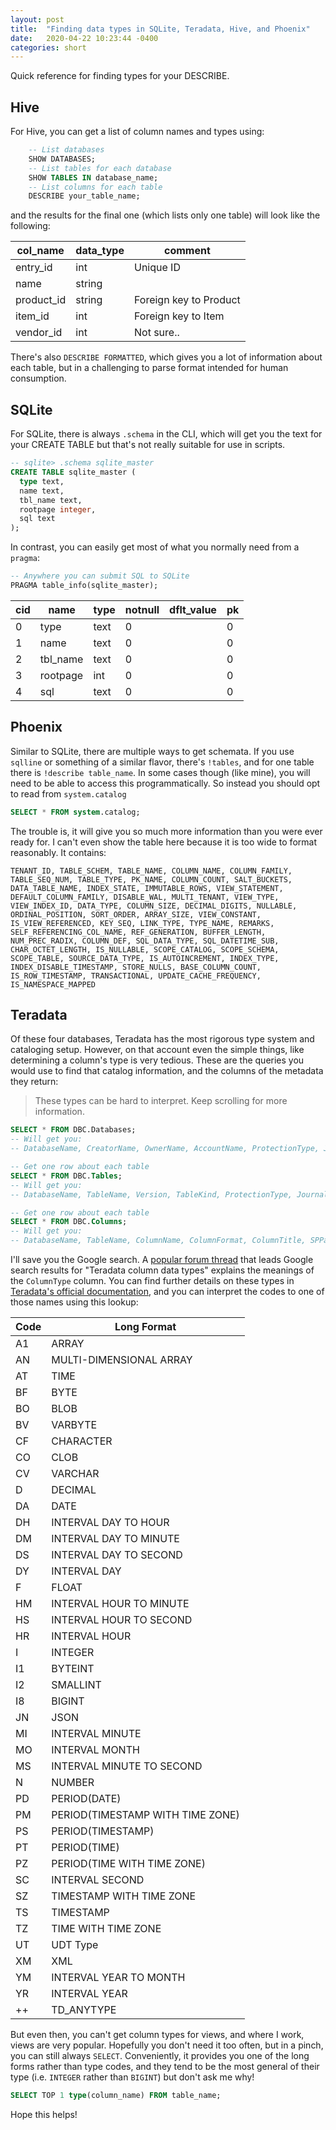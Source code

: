 ```yaml
---
layout: post
title:  "Finding data types in SQLite, Teradata, Hive, and Phoenix"
date:   2020-04-22 10:23:44 -0400
categories: short
---
```


Quick reference for finding types for your DESCRIBE.

## Hive 

For Hive, you can get a list of column names and types using:
```sql
    -- List databases
    SHOW DATABASES;
    -- List tables for each database
    SHOW TABLES IN database_name;
    -- List columns for each table
    DESCRIBE your_table_name;
```
and the results for the final one (which lists only one table) will look like the following:

<table-wrap markdown="block">

| col_name     | data_type | comment                |
| ------------ | --------- | ---------------------- |
|entry_id      |int        | Unique ID              |
|name          |string     |                        |
|product_id    |string     | Foreign key to Product |
|item_id       |int        | Foreign key to Item    |
|vendor_id     |int        | Not sure..             |

</table-wrap>

There's also `DESCRIBE FORMATTED`, which gives you a lot of information about each table, but in a
challenging to parse format intended for human consumption.

## SQLite

For SQLite, there is always `.schema` in the CLI, which will get you the text for your CREATE TABLE
but that's not really suitable for use in scripts.

```sql
-- sqlite> .schema sqlite_master
CREATE TABLE sqlite_master (
  type text,
  name text,
  tbl_name text,
  rootpage integer,
  sql text
);
```

In contrast, you can easily get most of what you normally need from a `pragma`:
```sql
-- Anywhere you can submit SQL to SQLite
PRAGMA table_info(sqlite_master);
```

<table-wrap markdown="block">

cid        | name      | type     | notnull   | dflt_value | pk        
---------- |-----------|----------|---------- |----------  |----------
0          |type       |text      |0          |            | 0         
1          |name       |text      |0          |            | 0         
2          |tbl_name   |text      |0          |            | 0         
3          |rootpage   |int       |0          |            | 0         
4          |sql        |text      |0          |            | 0         

</table-wrap>

## Phoenix
Similar to SQLite, there are multiple ways to get schemata. If you use `sqlline` or something of a
similar flavor, there's `!tables`, and for one table there is `!describe table_name`.
In some cases though (like mine), you will need to be able to access this programmatically. So
instead you should opt to read from `system.catalog`

```sql
SELECT * FROM system.catalog;
```

The trouble is, it will give you so much more information than you were ever ready for.
I can't even show the table here because it is too wide to format reasonably. It contains:

```
TENANT_ID, TABLE_SCHEM, TABLE_NAME, COLUMN_NAME, COLUMN_FAMILY, TABLE_SEQ_NUM, TABLE_TYPE, PK_NAME, COLUMN_COUNT, SALT_BUCKETS, DATA_TABLE_NAME, INDEX_STATE, IMMUTABLE_ROWS, VIEW_STATEMENT, DEFAULT_COLUMN_FAMILY, DISABLE_WAL, MULTI_TENANT, VIEW_TYPE, VIEW_INDEX_ID, DATA_TYPE, COLUMN_SIZE, DECIMAL_DIGITS, NULLABLE, ORDINAL_POSITION, SORT_ORDER, ARRAY_SIZE, VIEW_CONSTANT, IS_VIEW_REFERENCED, KEY_SEQ, LINK_TYPE, TYPE_NAME, REMARKS, SELF_REFERENCING_COL_NAME, REF_GENERATION, BUFFER_LENGTH, NUM_PREC_RADIX, COLUMN_DEF, SQL_DATA_TYPE, SQL_DATETIME_SUB, CHAR_OCTET_LENGTH, IS_NULLABLE, SCOPE_CATALOG, SCOPE_SCHEMA, SCOPE_TABLE, SOURCE_DATA_TYPE, IS_AUTOINCREMENT, INDEX_TYPE, INDEX_DISABLE_TIMESTAMP, STORE_NULLS, BASE_COLUMN_COUNT, IS_ROW_TIMESTAMP, TRANSACTIONAL, UPDATE_CACHE_FREQUENCY, IS_NAMESPACE_MAPPED
```

## Teradata
Of these four databases, Teradata has the most rigorous type system and cataloging setup.
However, on that account even the simple things, like determining a column's type is very tedious.
These are the queries you would use to find that catalog information, and the columns of the
metadata they return:

> These types can be hard to interpret. Keep scrolling for more information.

```sql
SELECT * FROM DBC.Databases;
-- Will get you:
-- DatabaseName, CreatorName, OwnerName, AccountName, ProtectionType, JournalFlag, PermSpace, SpoolSpace, TempSpace, CommentString, CreateTimeStamp, LastAlterName, LastAlterTimeStamp, DBKind, AccessCount, LastAccessTimeStamp
```

```sql
-- Get one row about each table
SELECT * FROM DBC.Tables;
-- Will get you:
-- DatabaseName, TableName, Version, TableKind, ProtectionType, JournalFlag, CreatorName, RequestText, CommentString, ParentCount, ChildCount, NamedTblCheckCount, UnnamedTblCheckExist, PrimaryKeyIndexId, RepStatus, CreateTimeStamp, LastAlterName, LastAlterTimeStamp, RequestTxtOverflow, AccessCount, LastAccessTimeStamp, UtilVersion, QueueFlag, CommitOpt, TransLog, CheckOpt, TemporalProperty, ResolvedCurrent_Date, ResolvedCurrent_Timestamp, SystemDefinedJI, VTQualifier, TTQualifier
```

```sql
-- Get one row about each table
SELECT * FROM DBC.Columns;
-- Will get you:
-- DatabaseName, TableName, ColumnName, ColumnFormat, ColumnTitle, SPParameterType, ColumnType, ColumnUDTName, ColumnLength, DefaultValue, Nullable, CommentString, DecimalTotalDigits, DecimalFractionalDigits, ColumnId, UpperCaseFlag, Compressible, CompressValue, ColumnConstraint, ConstraintCount, CreatorName, CreateTimeStamp, LastAlterName, LastAlterTimeStamp, CharType, IdColType, AccessCount, LastAccessTimeStamp, CompressValueList, TimeDimension, VTCheckType, TTCheckType, ConstraintId, ArrayColNumberOfDimensions, ArrayColScope, ArrayColElementType, ArrayColElementUdtName, TSColumnType
```

I'll save you the Google search. A [popular forum thread][1] that leads Google search results for
"Teradata column data types" explains the meanings of the `ColumnType` column. You can find further
details on these types in [Teradata's official documentation][2], and you can interpret the codes
to one of those names using this lookup:

<table-wrap markdown="block">

Code  | Long Format
------|------------
A1    | ARRAY 
AN    | MULTI-DIMENSIONAL ARRAY
AT    | TIME 
BF    | BYTE
BO    | BLOB 
BV    | VARBYTE
CF    | CHARACTER 
CO    | CLOB
CV    | VARCHAR 
D     | DECIMAL
DA    | DATE 
DH    | INTERVAL DAY TO HOUR
DM    | INTERVAL DAY TO MINUTE 
DS    | INTERVAL DAY TO SECOND
DY    | INTERVAL DAY 
F     | FLOAT
HM    | INTERVAL HOUR TO MINUTE 
HS    | INTERVAL HOUR TO SECOND
HR    | INTERVAL HOUR 
I     | INTEGER
I1    | BYTEINT 
I2    | SMALLINT
I8    | BIGINT 
JN    | JSON
MI    | INTERVAL MINUTE 
MO    | INTERVAL MONTH
MS    | INTERVAL MINUTE TO SECOND 
N     | NUMBER
PD    | PERIOD(DATE) 
PM    | PERIOD(TIMESTAMP WITH TIME ZONE)
PS    | PERIOD(TIMESTAMP) 
PT    | PERIOD(TIME)
PZ    | PERIOD(TIME WITH TIME ZONE) 
SC    | INTERVAL SECOND
SZ    | TIMESTAMP WITH TIME ZONE 
TS    | TIMESTAMP
TZ    | TIME WITH TIME ZONE 
UT    | UDT Type
XM    | XML 
YM    | INTERVAL YEAR TO MONTH
YR    | INTERVAL YEAR 
++    | TD_ANYTYPE

</table-wrap>

But even then, you can't get column types for views, and where I work, views are very popular.
Hopefully you don't need it too often, but in a pinch, you can still always `SELECT`.
Conveniently, it provides you one of the long forms rather than type codes, and they tend to be the
most general of their type (i.e. `INTEGER` rather than `BIGINT`) but don't ask me why!

```sql
SELECT TOP 1 type(column_name) FROM table_name;
```

Hope this helps!

[1]: https://downloads.teradata.com/forum/database/list-of-all-teradata-column-types-with-their-associated-dbtypes
[2]: https://docs.teradata.com/reader/iRq_F~XxKYWu7Kv~HRd~ew/D_RBrANpKte9E5uvWjq8~Q